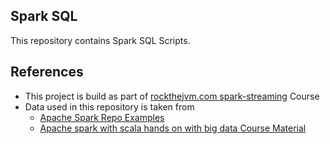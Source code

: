 ## Spark SQL

This repository contains Spark SQL Scripts.

## References
- This project is build as part of [rockthejvm.com  spark-streaming](https://rockthejvm.com/p/spark-streaming) Course
- Data used in this repository is taken from
  - [Apache Spark Repo Examples](https://github.com/apache/spark/tree/master/examples/src/main/resources)
  - [Apache spark with scala hands on with big data Course Material](https://www.udemy.com/apache-spark-with-scala-hands-on-with-big-data/)

